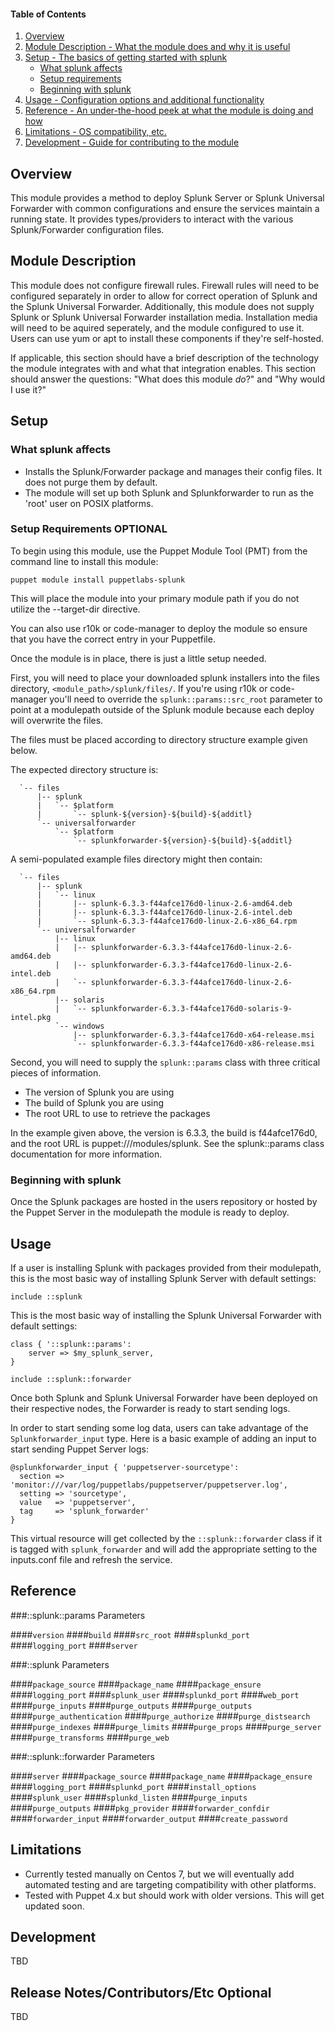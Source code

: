 #### Table of Contents

1. [Overview](#overview)
2. [Module Description - What the module does and why it is useful](#module-description)
3. [Setup - The basics of getting started with splunk](#setup)
    * [What splunk affects](#what-splunk-affects)
    * [Setup requirements](#setup-requirements)
    * [Beginning with splunk](#beginning-with-splunk)
4. [Usage - Configuration options and additional functionality](#usage)
5. [Reference - An under-the-hood peek at what the module is doing and how](#reference)
5. [Limitations - OS compatibility, etc.](#limitations)
6. [Development - Guide for contributing to the module](#development)

## Overview

This module provides a method to deploy Splunk Server or Splunk Universal Forwarder
with common configurations and ensure the services maintain a running
state. It provides types/providers to interact with the various Splunk/Forwarder
configuration files.

## Module Description

This module does not configure firewall rules. Firewall rules will need to be
configured separately in order to allow for correct operation of Splunk and the
Splunk Universal Forwarder. Additionally, this module does not supply Splunk or
Splunk Universal Forwarder installation media. Installation media will need to
be aquired seperately, and the module configured to use it. Users can use yum
or apt to install these components if they're self-hosted.


If applicable, this section should have a brief description of the technology the module integrates with and what that integration enables. This section should answer the questions: "What does this module *do*?" and "Why would I use it?"


## Setup

### What splunk affects

* Installs the Splunk/Forwarder package and manages their config files. It does not purge them by default.
* The module will set up both Splunk and Splunkforwarder to run as the 'root' user on POSIX platforms.

### Setup Requirements **OPTIONAL**

To begin using this module, use the Puppet Module Tool (PMT) from the command
line to install this module:

`puppet module install puppetlabs-splunk`

This will place the module into your primary module path if you do not utilize
the --target-dir directive.

You can also use r10k or code-manager to deploy the module so ensure that you have the correct entry in your Puppetfile.

Once the module is in place, there is just a little setup needed.

First, you will need to place your downloaded splunk installers into the files
directory, `<module_path>/splunk/files/`. If you're using r10k or code-manager you'll need to override the `splunk::params::src_root` parameter to point at a modulepath outside of the Splunk module because each deploy will overwrite the files.

The files must be placed according to directory structure example given below.

The expected directory structure is:

      `-- files
          |-- splunk
          |   `-- $platform
          |       `-- splunk-${version}-${build}-${additl}
          `-- universalforwarder
              `-- $platform
                  `-- splunkforwarder-${version}-${build}-${additl}

A semi-populated example files directory might then contain:

      `-- files
          |-- splunk
          |   `-- linux
          |       |-- splunk-6.3.3-f44afce176d0-linux-2.6-amd64.deb
          |       |-- splunk-6.3.3-f44afce176d0-linux-2.6-intel.deb
          |       `-- splunk-6.3.3-f44afce176d0-linux-2.6-x86_64.rpm
          `-- universalforwarder
              |-- linux
              |   |-- splunkforwarder-6.3.3-f44afce176d0-linux-2.6-amd64.deb
              |   |-- splunkforwarder-6.3.3-f44afce176d0-linux-2.6-intel.deb
              |   `-- splunkforwarder-6.3.3-f44afce176d0-linux-2.6-x86_64.rpm
              |-- solaris
              |   `-- splunkforwarder-6.3.3-f44afce176d0-solaris-9-intel.pkg
              `-- windows
                  |-- splunkforwarder-6.3.3-f44afce176d0-x64-release.msi
                  `-- splunkforwarder-6.3.3-f44afce176d0-x86-release.msi


Second, you will need to supply the `splunk::params` class with three critical
pieces of information.

* The version of Splunk you are using
* The build of Splunk you are using
* The root URL to use to retrieve the packages

In the example given above, the version is 6.3.3, the build is f44afce176d0, and the
root URL is puppet:///modules/splunk. See the splunk::params class
documentation for more information.

### Beginning with splunk

Once the Splunk packages are hosted in the users repository or hosted by the Puppet Server in the modulepath the module is ready to deploy.

## Usage

If a user is installing Splunk with packages provided from their modulepath, this is the most basic way of installing Splunk Server with default settings:
```puppet
include ::splunk
```
This is the most basic way of installing the Splunk Universal Forwarder with default settings:
```puppet
class { '::splunk::params':
    server => $my_splunk_server,
}

include ::splunk::forwarder
```
Once both Splunk and Splunk Universal Forwarder have been deployed on their respective nodes, the Forwarder is ready to start sending logs.

In order to start sending some log data, users can take advantage of the `Splunkforwarder_input` type. Here is a basic example of adding an input to start sending Puppet Server logs:
```puppet
@splunkforwarder_input { 'puppetserver-sourcetype':
  section => 'monitor:///var/log/puppetlabs/puppetserver/puppetserver.log',
  setting => 'sourcetype',
  value   => 'puppetserver',
  tag     => 'splunk_forwarder'
}
```
This virtual resource will get collected by the `::splunk::forwarder` class if it is tagged with `splunk_forwarder` and will add the appropriate setting to the inputs.conf file and refresh the service.

## Reference

###::splunk::params Parameters

####`version`
####`build`
####`src_root`
####`splunkd_port`
####`logging_port`
####`server`

###::splunk Parameters

####`package_source`
####`package_name`
####`package_ensure`
####`logging_port`
####`splunk_user`
####`splunkd_port`
####`web_port`
####`purge_inputs`
####`purge_outputs`
####`purge_outputs`
####`purge_authentication`
####`purge_authorize`
####`purge_distsearch`
####`purge_indexes`
####`purge_limits`
####`purge_props`
####`purge_server`
####`purge_transforms`
####`purge_web`

###::splunk::forwarder Parameters

####`server`
####`package_source`
####`package_name`
####`package_ensure`
####`logging_port`
####`splunkd_port`
####`install_options`
####`splunk_user`
####`splunkd_listen`
####`purge_inputs`
####`purge_outputs`
####`pkg_provider`
####`forwarder_confdir`
####`forwarder_input`
####`forwarder_output`
####`create_password`

## Limitations

- Currently tested manually on Centos 7, but we will eventually add automated testing and are targeting compatibility with other platforms.
- Tested with Puppet 4.x but should work with older versions. This will get updated soon.

## Development

TBD

## Release Notes/Contributors/Etc **Optional**

TBD
